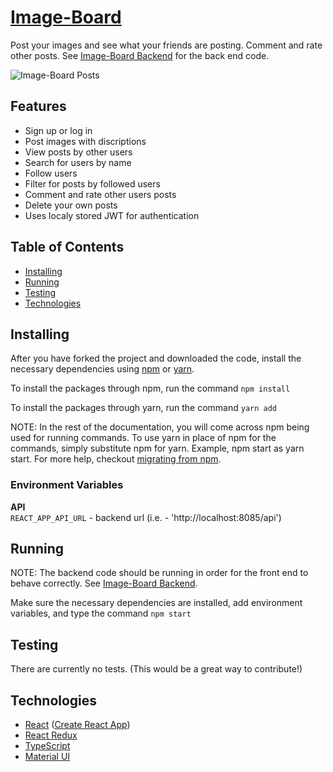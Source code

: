 # [Image-Board](https://patrickb-hub.github.io/image-board)

Post your images and see what your friends are posting. Comment and rate other posts. See [Image-Board Backend](https://github.com/PatrickB-Hub/image-board/tree/main/server) for the back end code.

![Image-Board Posts](https://patrickbecker.me/static/media/image-board.1af3cbdb.jpg)

## Features

- Sign up or log in
- Post images with discriptions
- View posts by other users
- Search for users by name
- Follow users
- Filter for posts by followed users
- Comment and rate other users posts
- Delete your own posts
- Uses localy stored JWT for authentication

## Table of Contents

- [Installing](https://github.com/PatrickB-Hub/image-board/tree/main/README.md#Installing)
- [Running](https://github.com/PatrickB-Hub/image-board/tree/main/README.md#Running)
- [Testing](https://github.com/PatrickB-Hub/image-board/tree/main/README.md#Testing)
- [Technologies](https://github.com/PatrickB-Hub/image-board/tree/main/README.md#Technologies)

## Installing

After you have forked the project and downloaded the code, install the necessary dependencies using [npm](https://docs.npmjs.com/about-npm/) or [yarn](https://yarnpkg.com/getting-started).

To install the packages through npm, run the command `npm install`

To install the packages through yarn, run the command `yarn add`

NOTE: In the rest of the documentation, you will come across npm being used for running commands. To use yarn in place of npm for the commands, simply substitute npm for yarn. Example, npm start as yarn start. For more help, checkout [migrating from npm](https://classic.yarnpkg.com/en/docs/migrating-from-npm/).

### Environment Variables

**API**  
 `REACT_APP_API_URL` - backend url (i.e. - 'http://localhost:8085/api')
 
## Running

NOTE: The backend code should be running in order for the front end to behave correctly. See [Image-Board Backend](https://github.com/PatrickB-Hub/image-board/tree/main/server/README.md).

Make sure the necessary dependencies are installed, add environment variables, and type the command `npm start`

## Testing

There are currently no tests. (This would be a great way to contribute!)

## Technologies

- [React](https://www.reactjs.org/) ([Create React App](https://www.create-react-app.dev/))
- [React Redux](https://www.react-redux.js.org/)
- [TypeScript](https://www.typescriptlang.org/)
- [Material UI](https://www.material-ui.com/)
